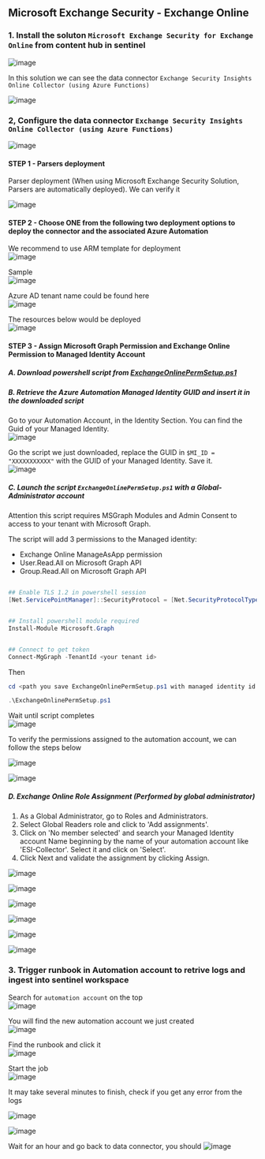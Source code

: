 ## Microsoft Exchange Security - Exchange Online

### 1. Install the soluton `Microsoft Exchange Security for Exchange Online`  from content hub in sentinel
![image](https://github.com/guguji666666/GJS-Sentinel-Tips/assets/96930989/b77641c7-0123-4caf-aa9b-c19f5434b87b)

In this solution we can see the data connector `Exchange Security Insights Online Collector (using Azure Functions)` 

![image](https://github.com/guguji666666/GJS-Sentinel-Tips/assets/96930989/6fc388d5-da9e-44f3-af98-12359ce834d9)


### 2, Configure the data connector `Exchange Security Insights Online Collector (using Azure Functions)` 

![image](https://github.com/guguji666666/GJS-Sentinel-Tips/assets/96930989/be040010-2a75-4d9b-bd97-1d787a086943)


#### STEP 1 - Parsers deployment

Parser deployment (When using Microsoft Exchange Security Solution, Parsers are automatically deployed). We can verify it

![image](https://github.com/guguji666666/GJS-Sentinel-Tips/assets/96930989/8ffebbd7-3298-4750-974e-254d669be73d)


#### STEP 2 - Choose ONE from the following two deployment options to deploy the connector and the associated Azure Automation

We recommend to use ARM template for deployment <br>
![image](https://github.com/guguji666666/GJS-Sentinel-Tips/assets/96930989/327adb39-b05c-4414-8fc6-6b31f0c29446)


Sample <br>
![image](https://github.com/guguji666666/GJS-Sentinel-Tips/assets/96930989/a1b71779-1769-4f01-8bba-55294dd6f3e7)


Azure AD tenant name could be found here <br>
![image](https://github.com/guguji666666/GJS-Sentinel-Tips/assets/96930989/44612575-663f-4c60-bf2b-1516a67dc436)


The resources below would be deployed <br>
![image](https://github.com/guguji666666/GJS-Sentinel-Tips/assets/96930989/9406eb9f-e0f8-492e-89ff-c71ad69471e0)


#### STEP 3 - Assign Microsoft Graph Permission and Exchange Online Permission to Managed Identity Account

##### A. Download powershell script from [ExchangeOnlinePermSetup.ps1](https://github.com/nlepagnez/ESI-PublicContent/blob/main/Solutions/ESICollector/OnlineDeployment/ExchangeOnlinePermSetup.ps1)

##### B. Retrieve the Azure Automation Managed Identity GUID and insert it in the downloaded script

Go to your Automation Account, in the Identity Section. You can find the Guid of your Managed Identity. <br>
![image](https://github.com/guguji666666/GJS-Sentinel-Tips/assets/96930989/1f362780-7a23-4c02-917f-141518a5022a)


Go the script we just downloaded, replace the GUID in `$MI_ID = "XXXXXXXXXXX"` with the GUID of your Managed Identity. Save it. <br>
![image](https://github.com/guguji666666/GJS-Sentinel-Tips/assets/96930989/5df98958-7ea9-460f-ac49-1b6293d37e83)


##### C. Launch the script `ExchangeOnlinePermSetup.ps1` with a **Global-Administrator** account

Attention this script requires MSGraph Modules and Admin Consent to access to your tenant with Microsoft Graph.

The script will add 3 permissions to the Managed identity:
* Exchange Online ManageAsApp permission
* User.Read.All on Microsoft Graph API
* Group.Read.All on Microsoft Graph API

```powershell

## Enable TLS 1.2 in powershell session
[Net.ServicePointManager]::SecurityProtocol = [Net.SecurityProtocolType]::Tls12


## Install powershell module required
Install-Module Microsoft.Graph


## Connect to get token
Connect-MgGraph -TenantId <your tenant id>
```

Then
```powershell
cd <path you save ExchangeOnlinePermSetup.ps1 with managed identity id filled>

.\ExchangeOnlinePermSetup.ps1
```

Wait until script completes <br>
![image](https://github.com/guguji666666/GJS-Sentinel-Tips/assets/96930989/278bbcce-b3d1-491a-a713-25b0b5005ba6)


To verify the permissions assigned to the automation account, we can follow the steps below <br>

![image](https://github.com/guguji666666/GJS-Sentinel-Tips/assets/96930989/c7bf6dd7-695b-4c2b-b2e6-2ae34cbba956)

![image](https://github.com/guguji666666/GJS-Sentinel-Tips/assets/96930989/4cd33e7c-9749-4a34-8c9f-b6b753c1b0c6)


##### D. Exchange Online Role Assignment (Performed by global administrator)
1. As a Global Administrator, go to Roles and Administrators.
2. Select Global Readers role and click to 'Add assignments'.
3. Click on 'No member selected' and search your Managed Identity account Name beginning by the name of your automation account like 'ESI-Collector'. Select it and click on 'Select'.
4. Click Next and validate the assignment by clicking Assign.

![image](https://github.com/guguji666666/GJS-Sentinel-Tips/assets/96930989/d0ba9f1f-1760-4385-a83d-9d6895fa7a04)

![image](https://github.com/guguji666666/GJS-Sentinel-Tips/assets/96930989/a493e688-6702-473f-a6aa-7ea0150be3ce)

![image](https://github.com/guguji666666/GJS-Sentinel-Tips/assets/96930989/36851cb5-eb74-4e34-9439-03ba1d0b6d26)

![image](https://github.com/guguji666666/GJS-Sentinel-Tips/assets/96930989/aab57d7b-111e-47ea-987f-a2f4a8801293)

![image](https://github.com/guguji666666/GJS-Sentinel-Tips/assets/96930989/b95e6cc5-779b-48c6-b6d0-52e9f8a7f460)

![image](https://github.com/guguji666666/GJS-Sentinel-Tips/assets/96930989/f30a535e-f5bb-4c31-a4d2-cdb7e954fee8)


### 3. Trigger runbook in Automation account to retrive logs and ingest into sentinel workspace

Search for `automation account` on the top <br>
![image](https://github.com/guguji666666/GJS-Sentinel-Tips/assets/96930989/d655cf63-3b80-427d-8c21-adfff2bf43ff)

You will find the new automation account we just created <br>
![image](https://github.com/guguji666666/GJS-Sentinel-Tips/assets/96930989/036788a8-9f12-4749-9a68-11431f5c212a)

Find the runbook and click it <br>
![image](https://github.com/guguji666666/GJS-Sentinel-Tips/assets/96930989/b70de20b-c912-4b99-bd0c-fcda6a6984f3)

Start the job <br>
![image](https://github.com/guguji666666/GJS-Sentinel-Tips/assets/96930989/0408cc8d-0477-4cd6-90a9-e3b030398e0b)

It may take several minutes to finish, check if you get any error from the logs <br>

![image](https://github.com/guguji666666/GJS-Sentinel-Tips/assets/96930989/84b98d7d-ad1b-485a-8db3-8037c81e30d7)

![image](https://github.com/guguji666666/GJS-Sentinel-Tips/assets/96930989/025b651b-a5a9-40e3-9d34-dc129c5bee30)


Wait for an hour and go back to data connector, you should 
![image](https://github.com/guguji666666/GJS-Sentinel-Tips/assets/96930989/e27a41c0-8f01-496f-adeb-9f3aeaf71905)





